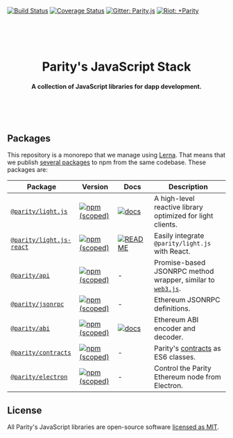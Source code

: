 [![Build Status](https://travis-ci.org/paritytech/js-libs.svg?branch=master)](https://travis-ci.org/paritytech/js-libs)
[![Coverage Status](https://coveralls.io/repos/github/paritytech/js-libs/badge.svg?branch=master)](https://coveralls.io/github/paritytech/js-libs?branch=master)
[![Gitter: Parity.js](https://img.shields.io/badge/gitter-parity.js-4AB495.svg)](https://gitter.im/paritytech/parity.js)
[![Riot: +Parity](https://img.shields.io/badge/riot-%2Bparity%3Amatrix.parity.io-orange.svg)](https://riot.im/app/#/group/+parity:matrix.parity.io)

<br /><br /><br />

<h1 align="center">Parity's JavaScript Stack</h1>

<h4 align="center">
  A collection of JavaScript libraries for dapp development.
</h4>

<br /><br /><br />

## Packages

This repository is a monorepo that we manage using [Lerna](https://lernajs.io). That means that we publish [several packages](/packages) to npm from the same codebase. These packages are:

| Package                                              | Version                                                                                                                          | Docs                                                                                                  | Description                                                                                        |
| ---------------------------------------------------- | -------------------------------------------------------------------------------------------------------------------------------- | ----------------------------------------------------------------------------------------------------- | -------------------------------------------------------------------------------------------------- |
| [`@parity/light.js`](/packages/light.js)             | [![npm (scoped)](https://img.shields.io/npm/v/@parity/light.js.svg)](https://www.npmjs.com/package/@parity/light.js)             | [![docs](https://img.shields.io/badge/docs-passing-green.svg)](https://parity-js.github.io/light.js/) | A high-level reactive library optimized for light clients.                                         |
| [`@parity/light.js-react`](/packages/light.js-react) | [![npm (scoped)](https://img.shields.io/npm/v/@parity/light.js-react.svg)](https://www.npmjs.com/package/@parity/light.js-react) | [![README](https://img.shields.io/badge/docs-README-green.svg)](/packages/light.js-react#readme)      | Easily integrate `@parity/light.js` with React.                                                    |
| [`@parity/api`](/packages/api)                       | [![npm (scoped)](https://img.shields.io/npm/v/@parity/api.svg)](https://www.npmjs.com/package/@parity/api)                       | -                                                                                                     | Promise-based JSONRPC method wrapper, similar to [`web3.js`](https://github.com/ethereum/web3.js). |
| [`@parity/jsonrpc`](/packages/jsonrpc)               | [![npm (scoped)](https://img.shields.io/npm/v/@parity/jsonrpc.svg)](https://www.npmjs.com/package/@parity/jsonrpc)               | -                                                                                                     | Ethereum JSONRPC definitions.                                                                      |
| [`@parity/abi`](/packages/abi)                       | [![npm (scoped)](https://img.shields.io/npm/v/@parity/abi.svg)](https://www.npmjs.com/package/@parity/abi)                       | [![docs](https://img.shields.io/badge/docs-passing-green.svg)](https://parity-js.github.io/abi/)      | Ethereum ABI encoder and decoder.                                                                  |
| [`@parity/contracts`](/packages/contracts)           | [![npm (scoped)](https://img.shields.io/npm/v/@parity/contracts.svg)](https://www.npmjs.com/package/@parity/contracts)           | -                                                                                                     | Parity's [contracts](https://github.com/parity-contracts) as ES6 classes.                          |
| [`@parity/electron`](/packages/electron)             | [![npm (scoped)](https://img.shields.io/npm/v/@parity/electron.svg)](https://www.npmjs.com/package/@parity/electron)             | -                                                                                                     | Control the Parity Ethereum node from Electron.                                                    |

## License

All Parity's JavaScript libraries are open-source software [licensed as MIT](/LICENSE).
